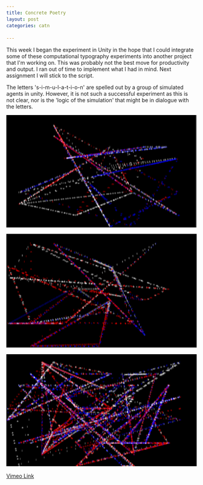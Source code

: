 ```yaml
---
title: Concrete Poetry
layout: post
categories: catn

---
```


This week I began the experiment in Unity in the hope that I could integrate some of these computational typography experiments into another project that I'm working on. This was probably not the best move for productivity and output. I ran out of time to implement what I had in mind. Next assignment I will stick to the script.

The letters 's-i-m-u-l-a-t-i-o-n' are spelled out by a group of simulated agents in unity. However, it is not such a successful experiment as this is not clear, nor is the 'logic of the simulation' that might be in dialogue with the letters.


![](/blog/assets/cat/7.PNG)

![](/blog/assets/cat/8.PNG)

![](/blog/assets/cat/6.PNG)



[Vimeo Link](https://vimeo.com/300849637/c1c3b0d144)
